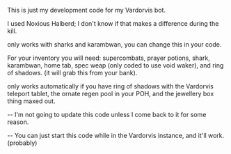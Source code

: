 This is just my development code for my Vardorvis bot.

I used Noxious Halberd; I don't know if that makes a difference during the kill.

only works with sharks and karambwan, you can change this in your code.

For your inventory you will need: supercombats, prayer potions, shark, karambwan, home tab, spec weap (only coded to use void waker), and ring of shadows. (it will grab this from your bank).

only works automatically if you have ring of shadows with the Vardorvis teleport tablet, the ornate regen pool in your POH, and the jewellery box thing maxed out.

-- I'm not going to update this code unless I come back to it for some reason.

-- You can just start this code while in the Vardorvis instance, and it'll work. (probably)
